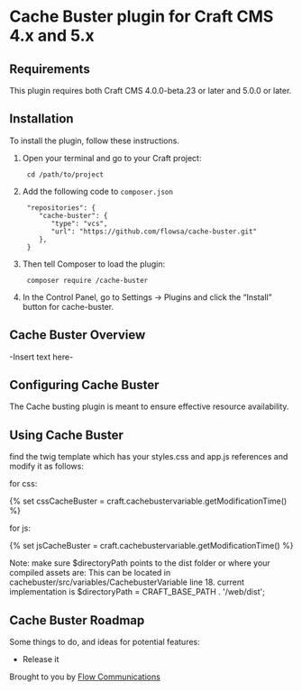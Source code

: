 # Cache Buster plugin for Craft CMS 4.x and 5.x

## Requirements

This plugin requires both Craft CMS 4.0.0-beta.23 or later and 5.0.0 or later.

## Installation

To install the plugin, follow these instructions.

1. Open your terminal and go to your Craft project:

        cd /path/to/project

2. Add the following code to `composer.json`

        "repositories": {
           "cache-buster": {
              "type": "vcs",
              "url": "https://github.com/flowsa/cache-buster.git"
           },
        }

3. Then tell Composer to load the plugin:

        composer require /cache-buster

4. In the Control Panel, go to Settings → Plugins and click the “Install” button for cache-buster.

## Cache Buster Overview

-Insert text here-

## Configuring Cache Buster

The Cache busting plugin is meant to ensure effective resource availability.

## Using Cache Buster

find the twig template which has your styles.css and app.js references and modify it as follows:

for css:

{% set cssCacheBuster = craft.cachebustervariable.getModificationTime() %}
<link rel="stylesheet" href="{{'/path/to/your/styles.css' ~ '?v=' ~ cssCacheBuster}}">

for js:

{% set jsCacheBuster = craft.cachebustervariable.getModificationTime() %}
<script src="{{'/path/to/your/app.js' ~ '?v=' ~ jsCacheBuster}}"></script>

Note: make sure $directoryPath points to the dist folder or where your compiled assets are:
This can be located in cachebuster/src/variables/CachebusterVariable line 18. current implementation is $directoryPath = CRAFT_BASE_PATH . '/web/dist';

## Cache Buster Roadmap

Some things to do, and ideas for potential features:

* Release it

Brought to you by [Flow Communications](https://www.flowsa.com)
